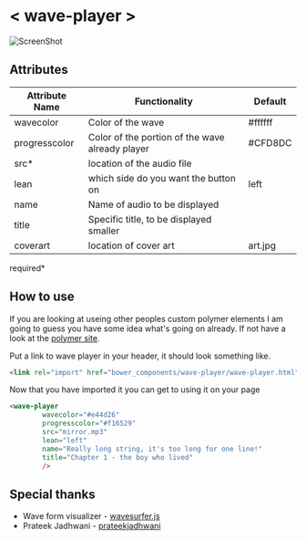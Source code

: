 # < wave-player >

![ScreenShot](http://media.giphy.com/media/3oEduUPRhku9FpetlS/giphy.gif)

## Attributes

| Attribute Name | Functionality | Default |
|----------------|-------------|-------------|
| wavecolor | Color of the wave | #ffffff |
| progresscolor | Color of the portion of the wave already player | #CFD8DC |
| src* | location of the audio file |  |
| lean | which side do you want the button on | left |
| name | Name of audio to be displayed |  |
| title | Specific title, to be displayed smaller |  |
| coverart | location of cover art | art.jpg |
required*

## How to use

If you are looking at useing other peoples custom polymer elements I am going to guess you have some idea what's going on already. If not have a look at the [polymer site](http://polymer-project.org).

Put a link to wave player in your header, it should look something like.
```html
<link rel="import" href="bower_components/wave-player/wave-player.html">
```


Now that you have imported it you can get to using it on your page
```html
<wave-player 
		wavecolor="#e44d26" 
		progresscolor="#f16529" 
		src="mirror.mp3" 
		lean="left"
		name="Really long string, it's too long for one line!"
		title="Chapter 1 - the boy who lived"
		/>
```

## Special thanks
- Wave form visualizer - [wavesurfer.js](http://wavesurfer-js.org/)
- Prateek Jadhwani - [prateekjadhwani](https://github.com/prateekjadhwani)
